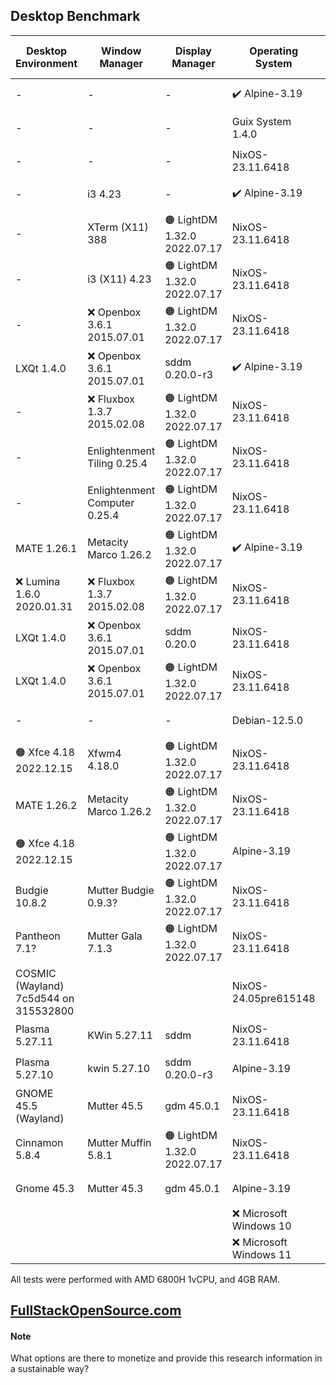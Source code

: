 ## Desktop Benchmark

|Desktop Environment                  |Window Manager               |Display Manager             |Operating System      |Memory Usage|Processor Usage    |Size on Disk|Reboot Time  |
|-------------------------------------|-----------------------------|----------------------------|----------------------|------------|-------------------|------------|-------------|
|-                                    |-                            |-                           |✔️ Alpine-3.19        |✔️ 89MB     |✔️ 0.00, 0.00, 0.00|✔️ 342M     |11 Seconds   |
|-                                    |-                            |-                           |Guix System 1.4.0     |🟢 101MB    |✔️ 0.00, 0.00, 0.00|🟢 1.5G     |13 Seconds   |
|-                                    |-                            |-                           |NixOS-23.11.6418      |🟢 116MB    |✔️ 0.00, 0.00, 0.00|🔵 2.3G     |✔️ 6 Seconds |
|-                                    |i3 4.23                      |-                           |✔️ Alpine-3.19        |🟢 117MB    |✔️ 0.00, 0.00, 0.00|✔️ 569M     |🟠 14 Seconds|
|-                                    |XTerm (X11) 388              |🟠 LightDM 1.32.0 2022.07.17|NixOS-23.11.6418      |🟢 150MB    |✔️ 0.00, 0.00, 0.00|4.2G        |✔️ 6 Seconds |
|-                                    |i3 (X11) 4.23                |🟠 LightDM 1.32.0 2022.07.17|NixOS-23.11.6418      |🟢 154MB    |✔️ 0.00, 0.00, 0.00|4.2G        |✔️ 6 Seconds |
|-                                    |❌ Openbox 3.6.1 2015.07.01   |🟠 LightDM 1.32.0 2022.07.17|NixOS-23.11.6418      |🟢 155MB    |🔵 0.07, 0.02, 0.00|🔵 3.2G     |🔵 8 Seconds |
|LXQt 1.4.0                           |❌ Openbox 3.6.1 2015.07.01   |sddm 0.20.0-r3              |✔️ Alpine-3.19        |🟢 158MB    |✔️ 0.00, 0.00, 0.00|✔️ 801M     |10 Seconds   |
|-                                    |❌ Fluxbox 1.3.7 2015.02.08   |🟠 LightDM 1.32.0 2022.07.17|NixOS-23.11.6418      |🟢 161MB    |0.27, 0.06, 0.02   |🔵 3.2G     |✔️ 7 Seconds |
|-                                    |Enlightenment Tiling 0.25.4  |🟠 LightDM 1.32.0 2022.07.17|NixOS-23.11.6418      |🔵 205MB    |🔵 0.07, 0.02, 0.00|5.4G        |🔵 8 Seconds |
|-                                    |Enlightenment Computer 0.25.4|🟠 LightDM 1.32.0 2022.07.17|NixOS-23.11.6418      |🔵 211MB    |0.13, 0.03, 0.01   |5.4G        |🔵 9 Seconds |
|MATE 1.26.1                          |Metacity Marco 1.26.2        |🟠 LightDM 1.32.0 2022.07.17|✔️ Alpine-3.19        |🔵 218MB    |✔️ 0.00, 0.00, 0.00|🟢 1.3G     |🟠 14 Seconds|
|❌ Lumina 1.6.0 2020.01.31            |❌ Fluxbox 1.3.7 2015.02.08   |🟠 LightDM 1.32.0 2022.07.17|NixOS-23.11.6418      |🔵 232MB    |🔵 0.07, 0.02, 0.00|🔵 3.3G     |🔵 9 Seconds |
|LXQt 1.4.0                           |❌ Openbox 3.6.1 2015.07.01   |sddm 0.20.0                 |NixOS-23.11.6418      |🔵 270MB    |🔵 0.07, 0.02, 0.00|5.2G        |11 Seconds   |
|LXQt 1.4.0                           |❌ Openbox 3.6.1 2015.07.01   |🟠 LightDM 1.32.0 2022.07.17|NixOS-23.11.6418      |🔵 276MB    |🔵 0.07, 0.02, 0.00|5.2G        |10 Seconds   |
|-                                    |-                            |-                           |Debian-12.5.0         |🔵 276MB    |✔️ 0.00, 0.00, 0.00|🟢 1.7G     |✔️ 5 Seconds |
|🟠 Xfce 4.18 2022.12.15              |Xfwm4 4.18.0                 |🟠 LightDM 1.32.0 2022.07.17|NixOS-23.11.6418      |318MB       |🔵 0.07, 0.02, 0.00|5.0G        |10 Seconds   |
|MATE 1.26.2                          |Metacity Marco 1.26.2        |🟠 LightDM 1.32.0 2022.07.17|NixOS-23.11.6418      |351MB       |0.13, 0.03, 0.01   |5.7G        |10 Seconds   |
|🟠 Xfce 4.18 2022.12.15              |                             |🟠 LightDM 1.32.0 2022.07.17|Alpine-3.19           |402MB       |✔️ 0.00, 0.00, 0.00|🟢 1.2G     |11 Seconds   |
|Budgie 10.8.2                        |Mutter Budgie 0.9.3?         |🟠 LightDM 1.32.0 2022.07.17|NixOS-23.11.6418      |🟠 500MB    |🟠 0.34, 0.08, 0.03|🟠 6.3G     |11 Seconds   |
|Pantheon 7.1?                        |Mutter Gala 7.1.3            |🟠 LightDM 1.32.0 2022.07.17|NixOS-23.11.6418      |🟠 502MB    |🟠 0.36, 0.08, 0.03|6.0G        |🟠 14 Seconds|
|COSMIC (Wayland) 7c5d544 on 315532800|                             |                            |NixOS-24.05pre615148  |🟠 505MB    |🟠 0.39, 0.10, 0.03|🔵 3.9G     |11 Seconds   |
|Plasma 5.27.11                       |KWin 5.27.11                 |sddm                        |NixOS-23.11.6418      |🟠 506MB    |🔴 2.02, 0.51, 0.17|🟠 6.8G     |🔴 24 Seconds|
|Plasma 5.27.10                       |kwin 5.27.10                 |sddm 0.20.0-r3	             |Alpine-3.19           |🟠 533MB    |🔴 1.28, 0.30, 0.10|🔵 2.2GB    |🟠 17 Seconds|
|GNOME 45.5 (Wayland)                 |Mutter 45.5                  |gdm 45.0.1                  |NixOS-23.11.6418      |🟠 567MB    |0.21, 0.05, 0.02   |6.0G        |11 Seconds   |
|Cinnamon 5.8.4                       |Mutter Muffin 5.8.1          |🟠 LightDM 1.32.0 2022.07.17|NixOS-23.11.6418      |🔴 574MB    |🔴 1.20, 0.29, 0.10|🔴 7.0G     |🟠 17 Seconds|
|Gnome 45.3                           |Mutter 45.3                  |gdm 45.0.1                  |Alpine-3.19           |🔴 684MB    |0.27, 0.06, 0.02   |✔️ 1.8G     |🔴 21 Seconds|
|                                     |                             |                            |❌ Microsoft Windows 10|❌ 2.3GB     |0.04               |❌ 32.7G     |❌ 53 Seconds |
|                                     |                             |                            |❌ Microsoft Windows 11|❌ 2.7GB     |0.04               |❌ 40.0G     |❌ 57 Seconds |

All tests were performed with AMD 6800H 1vCPU, and 4GB RAM.

## [FullStackOpenSource.com](https://fullstackopensource.com/)

#### Note
What options are there to monetize and provide this research information in a sustainable way?
